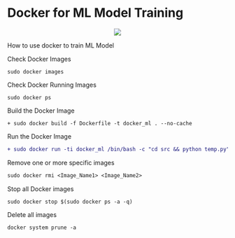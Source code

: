 # Docker for ML Model Training

<p align="center">
  <a href="https://skillicons.dev">
    <img src="https://skillicons.dev/icons?i=docker,py,git,pytorch," />
  </a>
</p>


How to use docker to train ML Model

Check Docker Images
```
sudo docker images
```

Check Docker Running Images

```
sudo docker ps
```

Build the Docker Image

```
+ sudo docker build -f Dockerfile -t docker_ml . --no-cache
```

Run the Docker Image

```diff
+ sudo docker run -ti docker_ml /bin/bash -c "cd src && python temp.py"

```

Remove one or more specific images

```diff
sudo docker rmi <Image_Name1> <Image_Name2>
```

Stop all Docker images

```
sudo docker stop $(sudo docker ps -a -q)
```

Delete all images

```
docker system prune -a
```
